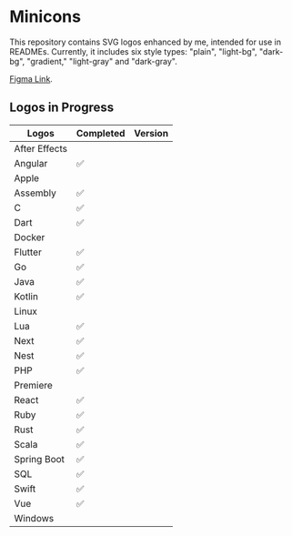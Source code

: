 # Minicons

This repository contains SVG logos enhanced by me, intended for use in READMEs. Currently, it includes six style types: "plain", "light-bg", "dark-bg", "gradient," "light-gray" and "dark-gray".

[Figma Link](https://www.figma.com/file/jJObChjMQ6w9D2HTNJu8k4/Untitled?type=design&node-id=0%3A1&mode=design&t=rQz3TBR74S11k8NW-1).

<!--![Screenshot](logos.png)-->

## Logos in Progress

| Logos         | Completed | Version |
|---------------|-----------|---------|
| After Effects |           |         |
| Angular       | ✅        |         |
| Apple         |           |         |
| Assembly      | ✅        |         |
| C             | ✅        |         |
| Dart          | ✅        |         |
| Docker        |           |         |
| Flutter       | ✅        |         |
| Go            | ✅        |         |
| Java          | ✅        |         |
| Kotlin        | ✅        |         |
| Linux         |           |         |
| Lua           | ✅        |         |
| Next          | ✅        |         |
| Nest          | ✅        |         |
| PHP           | ✅        |         |
| Premiere      |           |         |
| React         | ✅        |         |
| Ruby          | ✅        |         |
| Rust          | ✅        |         |
| Scala         | ✅        |         |
| Spring Boot   | ✅        |         |
| SQL           | ✅        |         |
| Swift         | ✅        |         |
| Vue           | ✅        |         |
| Windows       |           |         |
